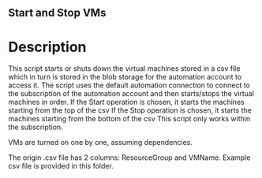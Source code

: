 ## Start and Stop VMs

# **Description**

This script starts or shuts down the virtual machines stored in a csv file which in turn is stored in the blob storage for the automation account to access it.
The script uses the default automation connection to connect to the subscription of the automation account and then starts/stops the virtual machines in order.
If the Start operation is chosen, it starts the machines starting from the top of the csv
If the Stop operation is chosen, it starts the machines starting from the bottom of the csv
This script only works within the subscription. 

VMs are turned on one by one, assuming dependencies.
   
The origin .csv file has 2 columns: ResourceGroup and VMName. Example csv file is provided in this folder.
